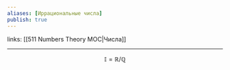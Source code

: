 ```yaml
---
aliases: [Иррациональные числа]
publish: true
---
```

links: [[511 Numbers Theory MOC|Числа]]

---

$$\mathbb{I} = \mathbb{R}/\mathbb{Q}$$

